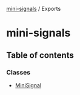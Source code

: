 [mini-signals](README.md) / Exports

# mini-signals

## Table of contents

### Classes

- [MiniSignal](classes/MiniSignal.md)
